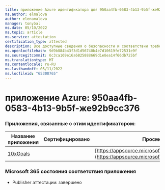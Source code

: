 ```yaml
---
title: приложение Azure идентификатора для 950aa4fb-0583-4b13-9b5f-же92b9cc376
ms.author: elmalova
author: elenamalova
manager: tonybal
ms.date: 05/10/2022
ms.topic: article
ms.service: attestation
certification_type: attested
description: Все доступные сведения о безопасности и соответствии требованиям для 950aa4fb-0583-4b13-9b5f-же92b9cc376.
ms.openlocfilehash: 9d9b884b43f3d1d56740b4e7d10619fe72531e9f
ms.sourcegitcommit: 0c3ca169e16a6825888669d1e8ea14f66db725bf
ms.translationtype: MT
ms.contentlocale: ru-RU
ms.lasthandoff: 05/11/2022
ms.locfileid: "65308765"
---
```

# <a name="azure-app-id-950aa4fb-0583-4b13-9b5f-bbc92b9cc376"></a>приложение Azure: 950aa4fb-0583-4b13-9b5f-же92b9cc376


### <a name="apps-associated-with-this-id"></a>Приложения, связанные с этим идентификатором:
| **Название приложения** | **Сертифицировано** | **Просмотр в AppSource** |
|--------------|---------------|-----------------------|
| [10xGoals](../forward/WA200003122.md) |  | [https://appsource.microsoft.com/product/office/WA200003122](https://appsource.microsoft.com/product/office/WA200003122) |

### <a name="microsoft-365-app-compliance-status"></a>Microsoft 365 состояния соответствия приложения
- Publisher аттестации: завершено
